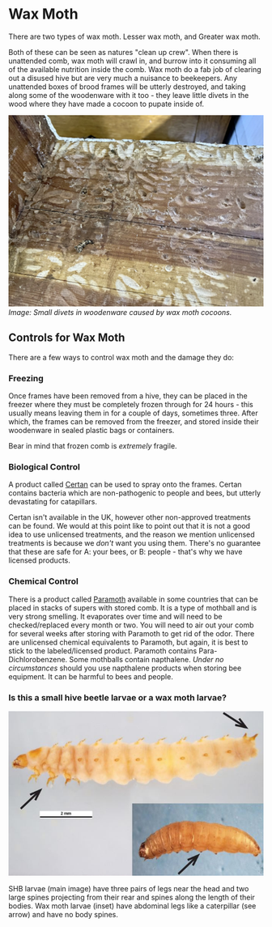 # Wax Moth

There are two types of wax moth. Lesser wax moth, and Greater wax moth. 

Both of these can be seen as natures "clean up crew". When there is unattended comb, wax moth will crawl in, and burrow into it consuming all of the available nutrition inside the comb. Wax moth do a fab job of clearing out a disused hive but are very much a nuisance to beekeepers. Any unattended boxes of brood frames will be utterly destroyed, and taking along some of the woodenware with it too - they leave little divets in the wood where they have made a cocoon to pupate inside of.

![Image showing wax moth damage to inside of woodenware](/images/wax_moth_damage.jpeg)
*Image: Small divets in woodenware caused by wax moth cocoons.*

## Controls for Wax Moth

There are a few ways to control wax moth and the damage they do:

### Freezing

Once frames have been removed from a hive, they can be placed in the freezer where they must be completely frozen through for 24 hours - this usually means leaving them in for a couple of days, sometimes three. After which, the frames can be removed from the freezer, and stored inside their woodenware in sealed plastic bags or containers. 

Bear in mind that frozen comb is *extremely* fragile.

### Biological Control

A product called [Certan](https://www.vita-europe.com/beehealth/products/b402/) can be used to spray onto the frames. Certan contains bacteria which are non-pathogenic to people and bees, but utterly devastating for catapillars. 

Certan isn't available in the UK, however other non-approved treatments can be found. We would at this point like to point out that it is not a good idea to use unlicensed treatments, and the reason we mention unlicensed treatments is because we *don't* want you using them. There's no guarantee that these are safe for A: your bees, or B: people - that's why we have licensed products.

### Chemical Control
There is a product called [Paramoth](https://www.amazon.com/paramoth/s?k=paramoth) available in some countries that can be placed in stacks of supers with stored comb. It is a type of mothball and is very strong smelling. It evaporates over time and will need to be checked/replaced every month or two. You will need to air out your comb for several weeks after storing with Paramoth to get rid of the odor. There are unlicensed chemical equivalents to Paramoth, but again, it is best to stick to the labeled/licensed product. Paramoth contains Para-Dichlorobenzene. Some mothballs contain napthalene. *Under no circumstances* should you use napthalene products when storing bee equipment. It can be harmful to bees and people.

### Is this a small hive beetle larvae or a wax moth larvae?

![image of a small hive beetle larvae with a wax moth larvae](/images/shb_larvae_wax_moth_larvae.JPG)

SHB larvae (main image) have three pairs of legs near the head and two large spines projecting from their rear and spines along the length of their bodies. Wax moth larvae (inset) have abdominal legs like a caterpillar (see arrow) and have no body spines.
